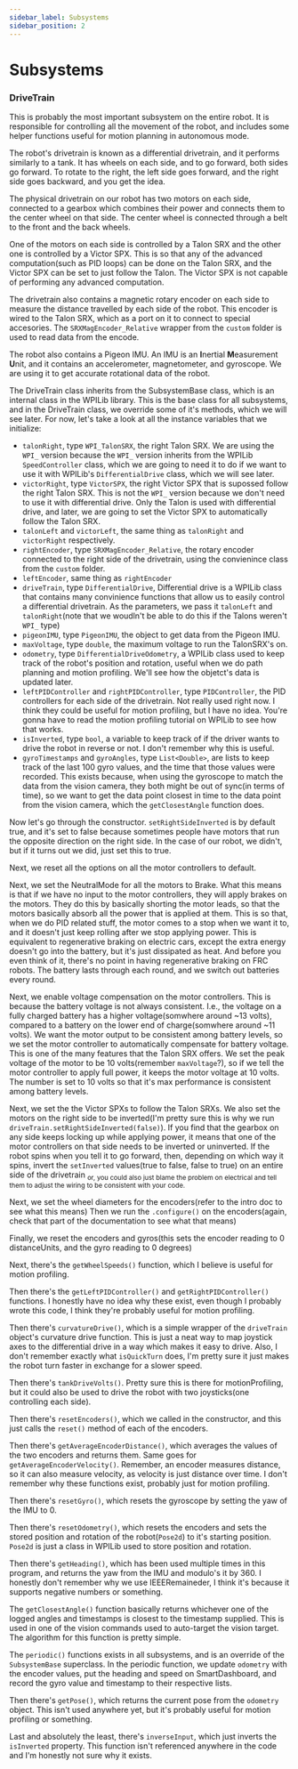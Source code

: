 ```yaml
---
sidebar_label: Subsystems
sidebar_position: 2
---
```


# Subsystems

### DriveTrain
This is probably the most important subsystem on the entire robot. It is responsible for controlling all the movement of the robot, and includes some helper functions useful for motion planning in autonomous mode.

The robot's drivetrain is known as a differential drivetrain, and it performs similarly to a tank. It has wheels on each side, and to go forward, both sides go forward. To rotate to the right, the left side goes forward, and the right side goes backward, and you get the idea.

The physical drivetrain on our robot has two motors on each side, connected to a gearbox which combines their power and connects them to the center wheel on that side. The center wheel is connected through a belt to the front and the back wheels.

One of the motors on each side is controlled by a Talon SRX and the other one is controlled by a Victor SPX. This is so that any of the advanced computation(such as PID loops) can be done on the Talon SRX, and the Victor SPX can be set to just follow the Talon. The Victor SPX is not capable of performing any advanced computation.

The drivetrain also contains a magnetic rotary encoder on each side to measure the distance travelled by each side of the robot. This encoder is wired to the Talon SRX, which as a port on it to connect to special accesories. The `SRXMagEncoder_Relative` wrapper from the `custom` folder is used to read data from the encode.

The robot also contains a Pigeon IMU. An IMU is an **I**nertial **M**easurement **U**nit, and it contains an accelerometer, magnetometer, and gyroscope. We are using it to get accurate rotational data of the robot.

The DriveTrain class inherits from the SubsystemBase class, which is an internal class in the WPILib library. This is the base class for all subsystems, and in the DriveTrain class, we override some of it's methods, which we will see later. For now, let's take a look at all the instance variables that we initialize:

 - `talonRight`, type `WPI_TalonSRX`, the right Talon SRX. We are using the `WPI_` version because the `WPI_` version inherits from the WPILib `SpeedController` class, which we are going to need it to do if we want to use it with WPILib's `DifferentialDrive` class, which we will see later.
 - `victorRight`, type `VictorSPX`, the right Victor SPX that is supossed follow the right Talon SRX. This is not the `WPI_` version because we don't need to use it with differential drive. Only the Talon is used with differential drive, and later, we are going to set the Victor SPX to automatically follow the Talon SRX.
 - `talonLeft` and `victorLeft`, the same thing as `talonRight` and `victorRight` respectively.
 - `rightEncoder`, type `SRXMagEncoder_Relative`, the rotary encoder connected to the right side of the drivetrain, using the convienince class from the `custom` folder.
 - `leftEncoder`, same thing as `rightEncoder`
 - `driveTrain`, type `DifferentialDrive`, Differential drive is a WPILib class that contains many convinience functions that allow us to easily control a differential drivetrain. As the parameters, we pass it `talonLeft` and `talonRight`(note that we woudln't be able to do this if the Talons weren't `WPI_` type)
 - `pigeonIMU`, type `PigeonIMU`, the object to get data from the Pigeon IMU.
 - `maxVoltage`, type `double`, the maximum voltage to run the TalonSRX's on.
 - `odometry`, type `DifferentialDriveOdometry`, a WPILib class used to keep track of the robot's position and rotation, useful when we do path planning and motion profiling. We'll see how the objetct's data is updated later.
 - `leftPIDController` and `rightPIDController`, type `PIDController`, the PID controllers for each side of the drivetrain. Not really used right now. I think they could be useful for motion profiling, but I have no idea. You're gonna have to read the motion profiling tutorial on WPILib to see how that works.
 - `isInverted`, type `bool`, a variable to keep track of if the driver wants to drive the robot in reverse or not. I don't remember why this is useful.
 - `gyroTimestamps` and `gyroAngles`, type `List<Double>`, are lists to keep track of the last 100 gyro values, and the time that those values were recorded. This exists because, when using the gyroscope to match the data from the vision camera, they both might be out of sync(in terms of time), so we want to get the data point closest in time to the data point from the vision camera, which the `getClosestAngle` function does.

Now let's go through the constructor. `setRightSideInverted` is by default true, and it's set to false because sometimes people have motors that run the opposite direction on the right side. In the case of our robot, we didn't, but if it turns out we did, just set this to true.

Next, we reset all the options on all the motor controllers to default.

Next, we set the NeutralMode for all the motors to Brake. What this means is that if we have no input to the motor controllers, they will apply brakes on the motors. They do this by basically shorting the motor leads, so that the motors basically absorb all the power that is applied at them. This is so that, when we do PID related stuff, the motor comes to a stop when we want it to, and it doesn't just keep rolling after we stop applying power. This is equivalent to regenerative braking on electric cars, except the extra energy doesn't go into the battery, but it's just dissipated as heat. And before you even think of it, there's no point in having regenerative braking on FRC robots. The battery lasts through each round, and we switch out batteries every round.

Next, we enable voltage compensation on the motor controllers. This is because the battery voltage is not always consistent. I.e., the voltage on a fully charged battery has a higher voltage(somwhere around ~13 volts), compared to a battery on the lower end of charge(somwhere around ~11 volts). We want the motor output to be consistent among battery levels, so we set the motor controller to automatically compensate for battery voltage. This is one of the many features that the Talon SRX offers. We set the peak voltage of the motor to be 10 volts(remember `maxVoltage`?), so if we tell the motor controller to apply full power, it keeps the motor voltage at 10 volts. The number is set to 10 volts so that it's max performance is consistent among battery levels.

Next, we set the the Victor SPXs to follow the Talon SRXs. We also set the motors on the right side to be inverted(I'm pretty sure this is why we run `driveTrain.setRightSideInverted(false)`). If you find that the gearbox on any side keeps locking up while applying power, it means that one of the motor controllers on that side needs to be inverted or uninverted. If the robot spins when you tell it to go forward, then, depending on which way it spins, invert the `setInverted` values(true to false, false to true) on an entire side of the drivetrain <sub>or, you could also just blame the problem on electrical and tell them to adjust the wiring to be consistent with your code.</sub>

Next, we set the wheel diameters for the encoders(refer to the intro doc to see what this means)
Then we run the `.configure()` on the encoders(again, check that part of the documentation to see what that means)

Finally, we reset the encoders and gyros(this sets the encoder reading to 0 distanceUnits, and the gyro reading to 0 degrees)

Next, there's the `getWheelSpeeds()` function, which I believe is useful for motion profiling.

Then there's the `getLeftPIDController()` and `getRightPIDController()` functions. I honestly have no idea why these exist, even though I probably wrote this code, I think they're probably useful for motion profiling.

Then there's `curvatureDrive()`, which is a simple wrapper of the `driveTrain` object's curvature drive function. This is just a neat way to map joystick axes to the differential drive in a way which makes it easy to drive. Also, I don't remember exactly what `isQuickTurn` does, I'm pretty sure it just makes the robot turn faster in exchange for a slower speed.

Then there's `tankDriveVolts()`. Pretty sure this is there for motionProfiling, but it could also be used to drive the robot with two joysticks(one controlling each side).

Then there's `resetEncoders()`, which we called in the constructor, and this just calls the `reset()` method of each of the encoders.

Then there's `getAverageEncoderDistance()`, which averages the values of the two encoders and returns them. Same goes for `getAverageEncoderVelocity()`. Remember, an encoder measures distance, so it can also measure velocity, as velocity is just distance over time. I don't remember why these functions exist, probably just for motion profiling.

Then there's `resetGyro()`, which resets the gyroscope by setting the yaw of the IMU to 0.

Then there's `resetOdometry()`, which resets the encoders and sets the stored position and rotation of the robot(`Pose2d`) to it's starting position. `Pose2d` is just a class in WPILib used to store position and rotation.

Then there's `getHeading()`, which has been used multiple times in this program, and returns the yaw from the IMU and modulo's it by 360. I honestly don't remember why we use IEEERemaineder, I think it's because it supports negative numbers or something.

The `getClosestAngle()` function basically returns whichever one of the logged angles and timestamps is closest to the timestamp supplied. This is used in one of the vision commands used to auto-target the vision target. The algorithm for this function is pretty simple.

The `periodic()` functions exists in all subsystems, and is an override of the `SubsystemBase` superclass. In the periodic function, we update `odometry` with the encoder values, put the heading and speed on SmartDashboard, and record the gyro value and timestamp to their respective lists.

Then there's `getPose()`, which returns the current pose from the `odometry` object. This isn't used anywhere yet, but it's probably useful for motion profiling or something.

Last and absolutely the least, there's `inverseInput`, which just inverts the `isInverted` property. This function isn't referenced anywhere in the code and I'm honestly not sure why it exists.
